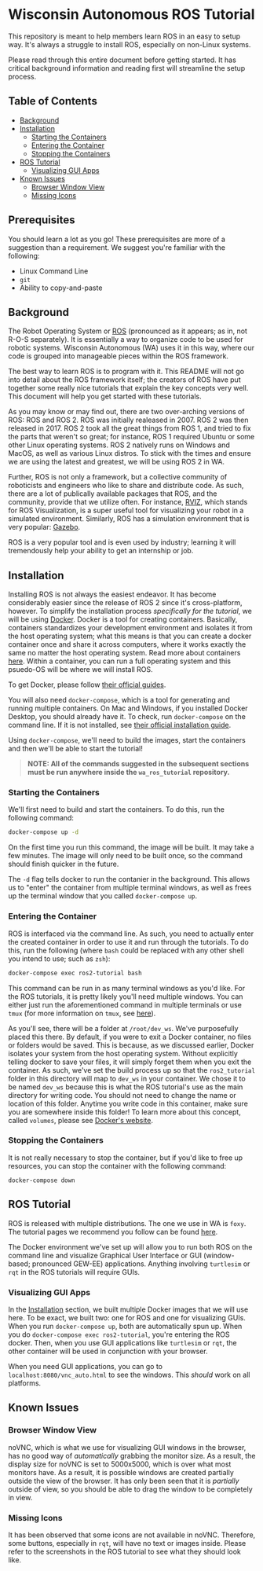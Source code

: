 # Wisconsin Autonomous ROS Tutorial

This repository is meant to help members learn ROS in an easy to setup way. It's always a struggle to install ROS, especially on non-Linux systems. 

Please read through this entire document before getting started. It has critical background information and reading first will streamline the setup process.

## Table of Contents

- [Background](#background)
- [Installation](#installation)
  - [Starting the Containers](#starting-the-containers)
  - [Entering the Container](#entering-the-container)
  - [Stopping the Containers](#stopping-the-containers)
- [ROS Tutorial](#ros-tutorial)
	- [Visualizing GUI Apps](#visualizing-gui-apps)
- [Known Issues](#known-issues)
	- [Browser Window View](#browser-window-view)
	- [Missing Icons](#missing-icons)

## Prerequisites

You should learn a lot as you go! These prerequisites are more of a suggestion than a requirement. We suggest you're familiar with the following:

- Linux Command Line
- `git`
-	Ability to copy-and-paste 

## Background

The Robot Operating System or [ROS](https://www.ros.org/) (pronounced as it appears; as in, not R-O-S separately). It is essentially a way to organize code to be used for robotic systems. Wisconsin Autonomous (WA) uses it in this way, where our code is grouped into manageable pieces within the ROS framework.

The best way to learn ROS is to program with it. This README will not go into detail about the ROS framework itself; the creators of ROS have put together some really nice tutorials that explain the key concepts very well. This document will help you get started with these tutorials.

As you may know or may find out, there are two over-arching versions of ROS: ROS and ROS 2. ROS was initially realeased in 2007. ROS 2 was then released in 2017. ROS 2 took all the great things from ROS 1, and tried to fix the parts that weren't so great; for instance, ROS 1 required Ubuntu or some other Linux operating systems. ROS 2 natively runs on Windows and MacOS, as well as various Linux distros. To stick with the times and ensure we are using the latest and greatest, we will be using ROS 2 in WA.

Further, ROS is not only a framework, but a collective community of roboticists and engineers who like to share and distribute code. As such, there are a lot of publically available packages that ROS, and the community, provide that we utilize often. For instance, [RVIZ](https://github.com/ros2/rviz), which stands for ROS Visualization, is a super useful tool for visualizing your robot in a simulated environment. Similarly, ROS has a simulation environment that is very popular: [Gazebo](http://gazebosim.org/tutorials?tut=ros2_overview).

ROS is a very popular tool and is even used by industry; learning it will tremendously help your ability to get an internship or job.

## Installation

Installing ROS is not always the easiest endeavor. It has become considerably easier since the release of ROS 2 since it's cross-platform, however. To simplify the installation process _specifically for the tutorial_, we will be using [Docker](https://www.docker.com/). Docker is a tool for creating containers. Basically, containers standardizes your development environment and isolates it from the host operating system; what this means is that you can create a docker container once and share it across computers, where it works exactly the same no matter the host operating system. Read more about containers [here](https://www.docker.com/resources/what-container). Within a container, you can run a full operating system and this psuedo-OS will be where we will install ROS. 

To get Docker, please follow [their official guides](https://docs.docker.com/get-docker/). 

You will also need `docker-compose`, which is a tool for generating and running multiple containers. On Mac and Windows, if you installed Docker Desktop, you should already have it. To check, run `docker-compose` on the command line. If it is not installed, see [their official installation guide](https://docs.docker.com/compose/install/).

Using `docker-compose`, we'll need to build the images, start the containers and then we'll be able to start the tutorial! 

> **NOTE: All of the commands suggested in the subsequent sections must be run anywhere inside the `wa_ros_tutorial` repository.**

### Starting the Containers

We'll first need to build and start the containers. To do this, run the following command:

```bash
docker-compose up -d
```

On the first time you run this command, the image will be built. It may take a few minutes. The image will only need to be built once, so the command should finish quicker in the future.

The `-d` flag tells docker to run the contanier in the background. This allows us to "enter" the container from multiple terminal windows, as well as frees up the terminal window that you called `docker-compose up`.

### Entering the Container

ROS is interfaced via the command line. As such, you need to actually enter the created container in order to use it and run through the tutorials. To do this, run the following (where `bash` could be replaced with any other shell you intend to use; such as `zsh`):

```bash
docker-compose exec ros2-tutorial bash
```

This command can be run in as many terminal windows as you'd like. For the ROS tutorials, it is pretty likely you'll need multiple windows. You can either just run the aforementioned command in multiple terminals or use `tmux` (for more information on `tmux`, see [here](https://www.hamvocke.com/blog/a-quick-and-easy-guide-to-tmux/)).

As you'll see, there will be a folder at `/root/dev_ws`. We've purposefully placed this there. By default, if you were to exit a Docker container, no files or folders would be saved. This is because, as we discussed earlier, Docker isolates your system from the host operating system. Without explicitly telling docker to save your files, it will simply forget them when you exit the container. As such, we've set the build process up so that the `ros2_tutorial` folder in this directory will map to `dev_ws` in your container. We chose it to be named `dev_ws` because this is what the ROS tutorial's use as the main directory for writing code. You should not need to change the name or location of this folder. Anytime you write code in this container, make sure you are somewhere inside this folder! To learn more about this concept, called `volumes`, please see [Docker's website](https://docs.docker.com/storage/volumes/).

### Stopping the Containers

It is not really necessary to stop the container, but if you'd like to free up resources, you can stop the container with the following command:

```
docker-compose down
```

## ROS Tutorial

ROS is released with multiple distributions. The one we use in WA is `foxy`. The tutorial pages we recommend you follow can be found [here](https://docs.ros.org/en/foxy/Tutorials.html). 

The Docker environment we've set up will allow you to run both ROS on the command line and visualize Graphical User Interface or GUI (window-based; pronounced GEW-EE) applications. Anything involving `turtlesim` or `rqt` in the ROS tutorials will require GUIs.

### Visualizing GUI Apps 

In the [Installation](#installation) section, we built multiple Docker images that we will use here. To be exact, we built two: one for ROS and one for visualizing GUIs. When you run `docker-compose up`, both are automatically spun up. When you do `docker-compose exec ros2-tutorial`, you're entering the ROS docker. Then, when you use GUI applications like `turtlesim` or `rqt`, the other container will be used in conjunction with your browser.

When you need GUI applications, you can go to `localhost:8080/vnc_auto.html` to see the windows. This _should_ work on all platforms.

## Known Issues

### Browser Window View

noVNC, which is what we use for visualizing GUI windows in the browser, has no good way of _automatically_ grabbing the monitor size. As a result, the display size for noVNC is set to 5000x5000, which is over what most monitors have. As a result, it is possible windows are created partially outside the view of the browser. It has only been seen that it is _partially_ outside of view, so you should be able to drag the window to be completely in view.

### Missing Icons 

It has been observed that some icons are not available in noVNC. Therefore, some buttons, especially in `rqt`, will have no text or images inside. Please refer to the screenshots in the ROS tutorial to see what they should look like.


